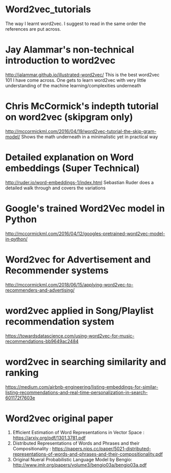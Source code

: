 # Word2vec_tutorials
The way I learnt word2vec. I suggest to read in the same order the references are put across.

# Jay Alammar's non-technical introduction to word2vec
http://jalammar.github.io/illustrated-word2vec/
This is the best word2vec 101 I have come across. One gets to learn word2vec with very little understanding of the machine learning/complexities underneath

# Chris McCormick's indepth tutorial on word2vec (skipgram only)
http://mccormickml.com/2016/04/19/word2vec-tutorial-the-skip-gram-model/
Shows the math underneath in a minimalistic yet in practical way

# Detailed explanation on Word embeddings (Super Technical)
http://ruder.io/word-embeddings-1/index.html
Sebastian Ruder does a detailed walk through and covers the variations

# Google's trained Word2Vec model in Python
http://mccormickml.com/2016/04/12/googles-pretrained-word2vec-model-in-python/


# Word2vec for Advertisement and Recommender systems
http://mccormickml.com/2018/06/15/applying-word2vec-to-recommenders-and-advertising/

# word2vec applied in Song/Playlist recommendation system
https://towardsdatascience.com/using-word2vec-for-music-recommendations-bb9649ac2484

# word2vec in searching similarity and ranking
https://medium.com/airbnb-engineering/listing-embeddings-for-similar-listing-recommendations-and-real-time-personalization-in-search-601172f7603e

# Word2vec original paper
1. Efficient Estimation of Word Representations in
Vector Space : https://arxiv.org/pdf/1301.3781.pdf
2. Distributed Representations of Words and Phrases
and their Compositionality : https://papers.nips.cc/paper/5021-distributed-representations-of-words-and-phrases-and-their-compositionality.pdf
3. Original Nueral Probabilistic Language Model by Bengio: http://www.jmlr.org/papers/volume3/bengio03a/bengio03a.pdf


